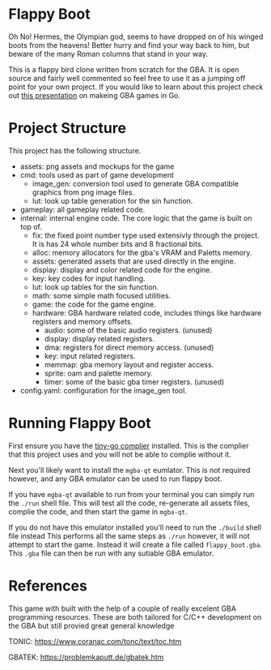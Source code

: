 # Flappy Boot
Oh No! Hermes, the Olympian god, seems to have dropped on of his winged boots from the heavens!
Better hurry and find your way back to him, but beware of the many Roman columns that stand in your way.

This is a flappy bird clone written from scratch for the GBA.
It is open source and fairly well commented so feel free to use it as a jumping off point for your own project.
If you would like to learn about this project check out [this presentation](https://youtu.be/mrWJZSVSRVQ?si=653ayqaEtqz5xB6o) on makeing GBA games in Go.

# Project Structure
This project has the following structure.
* assets: png assets and mockups for the game
* cmd: tools used as part of game development
    * image_gen: conversion tool used to generate GBA compatible graphics from png image files.
    * lut: look up table generation for the sin function.
* gameplay: all gameplay related code.
* internal: internal engine code. The core logic that the game is built on top of.
    * fix: the fixed point number type used extensivly through the project. It is has 24 whole number bits and 8 fractional bits.
    * alloc: memory allocators for the gba's VRAM and Paletts memory.
    * assets: generated assets that are used directly in the engine.
    * display: display and color related code for the engine.
    * key: key codes for input handling.
    * lut: look up tables for the sin function.
    * math: some simple math focused utilities.
    * game: the code for the game engine.
    * hardware: GBA hardware related code, includes things like hardware registers and memory offsets.
        * audio: some of the basic audio registers. (unused)
        * display: display related registers.
        * dma: registers for direct memory access. (unused)
        * key: input related registers.
        * memmap: gba memory layout and register access. 
        * sprite: oam and palette memory.
        * timer: some of the basic gba timer registers. (unused)
* config.yaml: configuration for the image_gen tool.

# Running Flappy Boot
First ensure you have the [tiny-go complier](https://tinygo.org/getting-started/install/) installed.
This is the complier that this project uses and you will not be able to complie without it.

Next you'll likely want to install the `mgba-qt` eumlator.
This is not required however, and any GBA emulator can be used to run flappy boot.

If you have `mgba-qt` available to run from your terminal you can simply run the `./run` shell file.
This will test all the code, re-generate all assets files, complie the code, and then start the game in `mgba-qt`.

If you do not have this emulator installed you'll need to run the `./build` shell file instead
This performs all the same steps as `./run` however, it will not attempt to start the game.
Instead it will create a file called `flappy_boot.gba`.
This `.gba` file can then be run with any sutiable GBA emulator.

# References
This game with built with the help of a couple of really excelent  GBA programming resources.
These are both tailored for C/C++ development on the GBA but still provied great general knowledge

TONIC: https://www.coranac.com/tonc/text/toc.htm

GBATEK: https://problemkaputt.de/gbatek.htm


